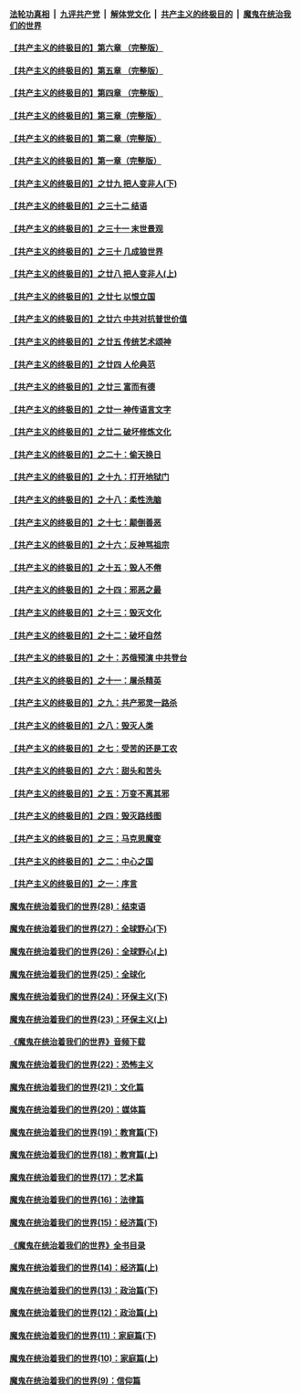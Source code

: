####  [法轮功真相](../../../../basic/blob/master/README.md?t=05130831) &nbsp;|&nbsp; [九评共产党](../../../../9ping.md/blob/master/README.md?t=05130831) &nbsp;|&nbsp; [解体党文化](../../../../jtdwh.md/blob/master/README.md?t=05130831)  &nbsp;|&nbsp; [共产主义的终极目的](../../../../gczydzjmd.md/blob/master/README.md?t=05130831) &nbsp;|&nbsp; [魔鬼在统治我们的世界](../../../../mgztzwmdsj.md/blob/master/README.md?t=05130831) 

#### [【共产主义的终极目的】第六章 （完整版）](../pages/nsc422/n11428913.md?t=05130831) 

#### [【共产主义的终极目的】第五章 （完整版）](../pages/nsc422/n11428912.md?t=05130831) 

#### [【共产主义的终极目的】第四章 （完整版）](../pages/nsc422/n11428907.md?t=05130831) 

#### [【共产主义的终极目的】第三章（完整版）](../pages/nsc422/n11428848.md?t=05130831) 

#### [【共产主义的终极目的】第二章（完整版）](../pages/nsc422/n11428831.md?t=05130831) 

#### [【共产主义的终极目的】第一章（完整版）](../pages/nsc422/n11417651.md?t=05130831) 

#### [【共产主义的终极目的】之廿九 把人变非人(下)](../pages/nsc422/n11344140.md?t=05130831) 

#### [【共产主义的终极目的】之三十二 结语](../pages/nsc422/n11360535.md?t=05130831) 

#### [【共产主义的终极目的】之三十一 末世景观](../pages/nsc422/n11351129.md?t=05130831) 

#### [【共产主义的终极目的】之三十 几成狼世界](../pages/nsc422/n11348280.md?t=05130831) 

#### [【共产主义的终极目的】之廿八 把人变非人(上)](../pages/nsc422/n11340492.md?t=05130831) 

#### [【共产主义的终极目的】之廿七 以恨立国](../pages/nsc422/n11336944.md?t=05130831) 

#### [【共产主义的终极目的】之廿六 中共对抗普世价值](../pages/nsc422/n11324785.md?t=05130831) 

#### [【共产主义的终极目的】之廿五 传统艺术颂神](../pages/nsc422/n11296396.md?t=05130831) 

#### [【共产主义的终极目的】之廿四 人伦典范](../pages/nsc422/n11296397.md?t=05130831) 

#### [【共产主义的终极目的】之廿三 富而有德](../pages/nsc422/n11283598.md?t=05130831) 

#### [【共产主义的终极目的】之廿一 神传语言文字](../pages/nsc422/n11263265.md?t=05130831) 

#### [【共产主义的终极目的】之廿二 破坏修炼文化](../pages/nsc422/n11245728.md?t=05130831) 

#### [【共产主义的终极目的】之二十：偷天换日](../pages/nsc422/n11238846.md?t=05130831) 

#### [【共产主义的终极目的】之十九：打开地狱门](../pages/nsc422/n11206376.md?t=05130831) 

#### [【共产主义的终极目的】之十八：柔性洗脑](../pages/nsc422/n11199994.md?t=05130831) 

#### [【共产主义的终极目的】之十七：颠倒善恶](../pages/nsc422/n11179782.md?t=05130831) 

#### [【共产主义的终极目的】之十六：反神骂祖宗](../pages/nsc422/n11166798.md?t=05130831) 

#### [【共产主义的终极目的】之十五：毁人不倦](../pages/nsc422/n11166792.md?t=05130831) 

#### [【共产主义的终极目的】之十四：邪恶之最](../pages/nsc422/n11150249.md?t=05130831) 

#### [【共产主义的终极目的】之十三：毁灭文化](../pages/nsc422/n11135227.md?t=05130831) 

#### [【共产主义的终极目的】之十二：破坏自然](../pages/nsc422/n11135214.md?t=05130831) 

#### [【共产主义的终极目的】之十：苏俄预演 中共登台](../pages/nsc422/n11118424.md?t=05130831) 

#### [【共产主义的终极目的】之十一：屠杀精英](../pages/nsc422/n11118442.md?t=05130831) 

#### [【共产主义的终极目的】之九：共产邪灵一路杀](../pages/nsc422/n11114139.md?t=05130831) 

#### [【共产主义的终极目的】之八：毁灭人类](../pages/nsc422/n11108503.md?t=05130831) 

#### [【共产主义的终极目的】之七：受苦的还是工农](../pages/nsc422/n11101809.md?t=05130831) 

#### [【共产主义的终极目的】之六：甜头和苦头](../pages/nsc422/n11096971.md?t=05130831) 

#### [【共产主义的终极目的】之五：万变不离其邪](../pages/nsc422/n11091285.md?t=05130831) 

#### [【共产主义的终极目的】之四：毁灭路线图](../pages/nsc422/n11086284.md?t=05130831) 

#### [【共产主义的终极目的】之三：马克思魔变](../pages/nsc422/n11061941.md?t=05130831) 

#### [【共产主义的终极目的】之二：中心之国](../pages/nsc422/n11047728.md?t=05130831) 

#### [【共产主义的终极目的】之一：序言](../pages/nsc422/n11086077.md?t=05130831) 

#### [魔鬼在统治着我们的世界(28)：结束语](../pages/nsc422/n10936246.md?t=05130831) 

#### [魔鬼在统治着我们的世界(27)：全球野心(下)](../pages/nsc422/n10928319.md?t=05130831) 

#### [魔鬼在统治着我们的世界(26)：全球野心(上)](../pages/nsc422/n10900318.md?t=05130831) 

#### [魔鬼在统治着我们的世界(25)：全球化](../pages/nsc422/n10788205.md?t=05130831) 

#### [魔鬼在统治着我们的世界(24)：环保主义(下)](../pages/nsc422/n10695307.md?t=05130831) 

#### [魔鬼在统治着我们的世界(23)：环保主义(上)](../pages/nsc422/n10688613.md?t=05130831) 

#### [《魔鬼在统治着我们的世界》音频下载](../pages/nsc422/n10635553.md?t=05130831) 

#### [魔鬼在统治着我们的世界(22)：恐怖主义](../pages/nsc422/n10614727.md?t=05130831) 

#### [魔鬼在统治着我们的世界(21)：文化篇](../pages/nsc422/n10597706.md?t=05130831) 

#### [魔鬼在统治着我们的世界(20)：媒体篇](../pages/nsc422/n10586579.md?t=05130831) 

#### [魔鬼在统治着我们的世界(19)：教育篇(下)](../pages/nsc422/n10564808.md?t=05130831) 

#### [魔鬼在统治着我们的世界(18)：教育篇(上)](../pages/nsc422/n10526970.md?t=05130831) 

#### [魔鬼在统治着我们的世界(17)：艺术篇](../pages/nsc422/n10499093.md?t=05130831) 

#### [魔鬼在统治着我们的世界(16)：法律篇](../pages/nsc422/n10485969.md?t=05130831) 

#### [魔鬼在统治着我们的世界(15)：经济篇(下)](../pages/nsc422/n10469975.md?t=05130831) 

#### [《魔鬼在统治着我们的世界》全书目录](../pages/nsc422/n10464261.md?t=05130831) 

#### [魔鬼在统治着我们的世界(14)：经济篇(上)](../pages/nsc422/n10457370.md?t=05130831) 

#### [魔鬼在统治着我们的世界(13)：政治篇(下)](../pages/nsc422/n10448270.md?t=05130831) 

#### [魔鬼在统治着我们的世界(12)：政治篇(上)](../pages/nsc422/n10444576.md?t=05130831) 

#### [魔鬼在统治着我们的世界(11)：家庭篇(下)](../pages/nsc422/n10440961.md?t=05130831) 

#### [魔鬼在统治着我们的世界(10)：家庭篇(上)](../pages/nsc422/n10435448.md?t=05130831) 

#### [魔鬼在统治着我们的世界(9)：信仰篇](../pages/nsc422/n10432159.md?t=05130831) 

